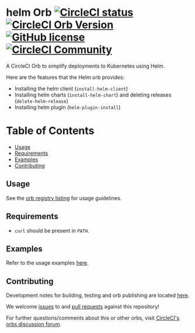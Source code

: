 # helm Orb [![CircleCI status](https://circleci.com/gh/CircleCI-Public/helm-orb.svg "CircleCI status")](https://circleci.com/gh/CircleCI-Public/helm-orb) [![CircleCI Orb Version](https://img.shields.io/badge/endpoint.svg?url=https://badges.circleci.io/orb/circleci/helm)](https://circleci.com/developer/orbs/orb/circleci/helm) [![GitHub license](https://img.shields.io/badge/license-MIT-blue.svg)](https://github.com/CircleCI-Public/helm-orb/blob/master/LICENSE) [![CircleCI Community](https://img.shields.io/badge/community-CircleCI%20Discuss-343434.svg)](https://discuss.circleci.com/c/ecosystem/orbs)

A CircleCI Orb to simplify deployments to Kubernetes using Helm.

Here are the features that the Helm orb provides:

- Installing the helm client (`install-helm-client`)
- Installing helm charts (`install-helm-chart`) and deleting releases (`delete-helm-release`)
- Installing helm plugin (`helm-plugin-install`)

Table of Contents
=================
* [Usage](#usage)
* [Requirements](#requirements)
* [Examples](#examples)
* [Contributing](#contributing)

## Usage

See the [orb registry listing](https://circleci.com/developer/orbs/orb/circleci/helm) for usage guidelines.

## Requirements

- `curl` should be present in `PATH`.

## Examples

Refer to the usage examples [here](https://circleci.com/developer/orbs/orb/circleci/helm#usage-install-helm-chart-with-helm3).

## Contributing

Development notes for building, testing and orb publishing are located [here](docs/dev-notes.md).

We welcome [issues](https://github.com/CircleCI-Public/helm-orb/issues) to and [pull requests](https://github.com/CircleCI-Public/helm-orb/pulls) against this repository!

For further questions/comments about this or other orbs, visit [CircleCI's orbs discussion forum](https://discuss.circleci.com/c/orbs).
